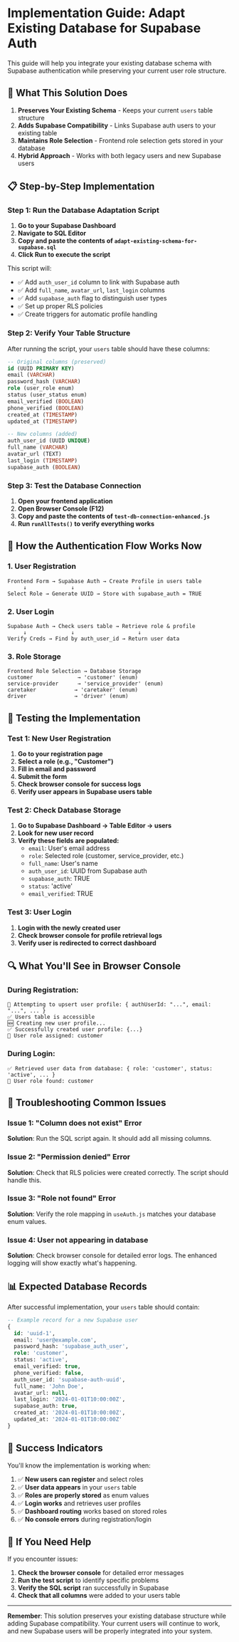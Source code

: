 # Implementation Guide: Adapt Existing Database for Supabase Auth

This guide will help you integrate your existing database schema with Supabase authentication while preserving your current user role structure.

## 🎯 What This Solution Does

1. **Preserves Your Existing Schema** - Keeps your current `users` table structure
2. **Adds Supabase Compatibility** - Links Supabase auth users to your existing table
3. **Maintains Role Selection** - Frontend role selection gets stored in your database
4. **Hybrid Approach** - Works with both legacy users and new Supabase users

## 📋 Step-by-Step Implementation

### Step 1: Run the Database Adaptation Script

1. **Go to your Supabase Dashboard**
2. **Navigate to SQL Editor**
3. **Copy and paste the contents of `adapt-existing-schema-for-supabase.sql`**
4. **Click Run to execute the script**

This script will:
- ✅ Add `auth_user_id` column to link with Supabase auth
- ✅ Add `full_name`, `avatar_url`, `last_login` columns
- ✅ Add `supabase_auth` flag to distinguish user types
- ✅ Set up proper RLS policies
- ✅ Create triggers for automatic profile handling

### Step 2: Verify Your Table Structure

After running the script, your `users` table should have these columns:

```sql
-- Original columns (preserved)
id (UUID PRIMARY KEY)
email (VARCHAR)
password_hash (VARCHAR)
role (user_role enum)
status (user_status enum)
email_verified (BOOLEAN)
phone_verified (BOOLEAN)
created_at (TIMESTAMP)
updated_at (TIMESTAMP)

-- New columns (added)
auth_user_id (UUID UNIQUE)
full_name (VARCHAR)
avatar_url (TEXT)
last_login (TIMESTAMP)
supabase_auth (BOOLEAN)
```

### Step 3: Test the Database Connection

1. **Open your frontend application**
2. **Open Browser Console (F12)**
3. **Copy and paste the contents of `test-db-connection-enhanced.js`**
4. **Run `runAllTests()` to verify everything works**

## 🔄 How the Authentication Flow Works Now

### 1. User Registration
```
Frontend Form → Supabase Auth → Create Profile in users table
     ↓              ↓                    ↓
Select Role → Generate UUID → Store with supabase_auth = TRUE
```

### 2. User Login
```
Supabase Auth → Check users table → Retrieve role & profile
     ↓              ↓                    ↓
Verify Creds → Find by auth_user_id → Return user data
```

### 3. Role Storage
```
Frontend Role Selection → Database Storage
customer              → 'customer' (enum)
service-provider      → 'service_provider' (enum)
caretaker            → 'caretaker' (enum)
driver               → 'driver' (enum)
```

## 🧪 Testing the Implementation

### Test 1: New User Registration
1. **Go to your registration page**
2. **Select a role (e.g., "Customer")**
3. **Fill in email and password**
4. **Submit the form**
5. **Check browser console for success logs**
6. **Verify user appears in Supabase users table**

### Test 2: Check Database Storage
1. **Go to Supabase Dashboard → Table Editor → users**
2. **Look for new user record**
3. **Verify these fields are populated:**
   - `email`: User's email address
   - `role`: Selected role (customer, service_provider, etc.)
   - `full_name`: User's name
   - `auth_user_id`: UUID from Supabase auth
   - `supabase_auth`: TRUE
   - `status`: 'active'
   - `email_verified`: TRUE

### Test 3: User Login
1. **Login with the newly created user**
2. **Check browser console for profile retrieval logs**
3. **Verify user is redirected to correct dashboard**

## 🔍 What You'll See in Browser Console

### During Registration:
```
🔐 Attempting to upsert user profile: { authUserId: "...", email: "...", ... }
✅ Users table is accessible
🆕 Creating new user profile...
✅ Successfully created user profile: {...}
🎯 User role assigned: customer
```

### During Login:
```
✅ Retrieved user data from database: { role: 'customer', status: 'active', ... }
🎯 User role found: customer
```

## 🚨 Troubleshooting Common Issues

### Issue 1: "Column does not exist" Error
**Solution**: Run the SQL script again. It should add all missing columns.

### Issue 2: "Permission denied" Error
**Solution**: Check that RLS policies were created correctly. The script should handle this.

### Issue 3: "Role not found" Error
**Solution**: Verify the role mapping in `useAuth.js` matches your database enum values.

### Issue 4: User not appearing in database
**Solution**: Check browser console for detailed error logs. The enhanced logging will show exactly what's happening.

## 📊 Expected Database Records

After successful implementation, your `users` table should contain:

```sql
-- Example record for a new Supabase user
{
  id: 'uuid-1',
  email: 'user@example.com',
  password_hash: 'supabase_auth_user',
  role: 'customer',
  status: 'active',
  email_verified: true,
  phone_verified: false,
  auth_user_id: 'supabase-auth-uuid',
  full_name: 'John Doe',
  avatar_url: null,
  last_login: '2024-01-01T10:00:00Z',
  supabase_auth: true,
  created_at: '2024-01-01T10:00:00Z',
  updated_at: '2024-01-01T10:00:00Z'
}
```

## 🎉 Success Indicators

You'll know the implementation is working when:

1. ✅ **New users can register** and select roles
2. ✅ **User data appears** in your `users` table
3. ✅ **Roles are properly stored** as enum values
4. ✅ **Login works** and retrieves user profiles
5. ✅ **Dashboard routing** works based on stored roles
6. ✅ **No console errors** during registration/login

## 🔧 If You Need Help

If you encounter issues:

1. **Check the browser console** for detailed error messages
2. **Run the test script** to identify specific problems
3. **Verify the SQL script** ran successfully in Supabase
4. **Check that all columns** were added to your users table

---

**Remember**: This solution preserves your existing database structure while adding Supabase compatibility. Your current users will continue to work, and new Supabase users will be properly integrated into your system.
